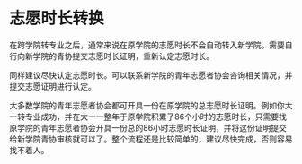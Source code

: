 # 志愿时长转换

在跨学院转专业之后，通常来说在原学院的志愿时长不会自动转入新学院。需要自行向新学院的青协提交志愿时长证明，重新认定志愿时长。

同样建议尽快认定志愿时长。可以联系新学院的青年志愿者协会咨询相关情况，并提交志愿证明进行认定。

大多数学院的青年志愿者协会都可开具一份在原学院的总志愿时长证明。例如你大一转专业成功，并在大一一整年于原学院积累了86个小时的志愿时长，只需要找原学院的青年志愿者协会开具一份总的86小时志愿时长证明，并将这份证明提交给新学院青协审核就可以了。整个流程还是比较简单的，建议尽快完成，否则容易找不着人。


